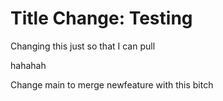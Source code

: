 # Title Change: Testing

Changing this just so that I can pull

hahahah

Change main to merge newfeature with this bitch
